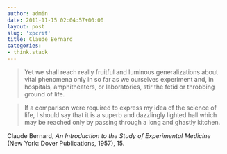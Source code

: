 ```yaml
---
author: admin
date: 2011-11-15 02:04:57+00:00
layout: post
slug: 'xpcrit'
title: Claude Bernard
categories:
- think.stack
---
```


>Yet we shall reach really fruitful and luminous generalizations about vital
phenomena only in so far as we ourselves experiment and, in hospitals,
amphitheaters, or laboratories, stir the fetid or throbbing ground of life.

>If a comparison were required to express my idea of the science of life, I
should say that it is a superb and dazzlingly lighted hall which may be
reached only by passing through a long and ghastly kitchen.

Claude Bernard, *An Introduction to the Study of Experimental Medicine* (New
York: Dover Publications, 1957), 15.


